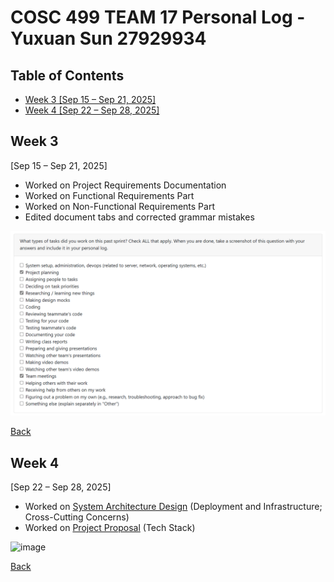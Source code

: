 # COSC 499 TEAM 17 Personal Log - Yuxuan Sun 27929934

## Table of Contents

- [Week 3 [Sep 15 – Sep 21, 2025]](#week-3)
- [Week 4 [Sep 22 – Sep 28, 2025]](#week-4)

## Week 3
[Sep 15 – Sep 21, 2025]
- Worked on Project Requirements Documentation
- Worked on Functional Requirements Part
- Worked on Non-Functional Requirements Part
- Edited document tabs and corrected grammar mistakes 

![Yuxuan Sun Week 3 Personal Log](https://github.com/ErenSun408/COSC499-Team17/blob/main/personal_log_img/YuxuanSun_COSC499_WEEK3_PEER-EVAL.png)

[Back](#table-of-contents)

## Week 4
[Sep 22 – Sep 28, 2025]
- Worked on [System Architecture Design](https://docs.google.com/document/d/1fZNTCu4YO0CFwIvErlJ1agD4Zyxgh6q11CnjB686NzY/edit?tab=t.0) (Deployment and Infrastructure; Cross-Cutting Concerns)
- Worked on [Project Proposal](https://docs.google.com/document/d/1yNkyeBqHvSgFAER2WQUW5GLdEmcIMknSAGh68UDHqCg/edit?tab=t.0) (Tech Stack)

<img width="1560" height="916" alt="image" src="https://github.com/user-attachments/assets/3f2ff4b4-7ef8-48ba-9c9b-c82961d0180e" />

[Back](#table-of-contents)
